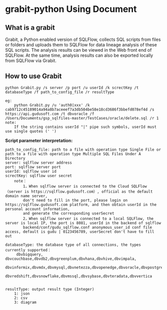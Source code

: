 # grabit-python Using Document
## What is a grabit
Grabit, a Python enabled version of SQLFlow, collects SQL scripts from files or folders and uploads them to SQLFlow for data lineage analysis of these SQL scripts. The analysis results can be viewed in the Web front end of SQLFlow. At the same time, analysis results can also be exported locally from SQLFlow via Grabit.
## How to use Grabit
````
python Grabit.py /s server /p port /u userId /k screctKey /t databaseType /f path_to_config_file /r resultType 

eg: 
    python Grabit.py /u 'auth0|xxx' /k cab9712c45189014a94a8b7aceeef7a3db504be58e18cd3686f3bbefd078ef4d /s https://api.gudusoft.com /t dbvoracle /f /Users/Documents/gsp_sqlfiles-master/TestCases/oracle/delete.sql /r 1
note:
    If the string contains userId "|" pipe such symbols, userId must use single quotes (' ')
````

**Script parameter interpretation:** 
````
path_to_config_file: path to a file with operation type Single File or path to a file with operation type Multiple SQL Files Under A Directory
server: sqlflow server address
port: sqlflow server port
userId: sqlflow user id
screctKey: sqlflow user secret
    note：
        1，When sqlflow server is connected to the Cloud SQLFlow（server is https://sqlflow.gudusoft.com）, official as the default domain name server, 
        don't need to fill in the port, please login on https://sqlflow.gudusoft.com platform, and then obtain userId in the personal account information, 
        and generate the corresponding userSecret
        2，When sqlflow server is connected to a local SQLFlow, the server is local IP, the port is 8081, userId in the backend of sqlflow 
        backend/conf/gudu_sqlflow.conf anonymous_user_id conf file access, default is gudu | 0123456789, userSecret don't have to fill out        

databaseType: the database type of all connections, the types currently supported：
     dbvbigquery, dbvcouchbase,dbvdb2,dbvgreenplum,dbvhana,dbvhive,dbvimpala,
     dbvinformix,dbvmdx,dbvmysql,dbvnetezza,dbvopenedge,dbvoracle,dbvpostgresql,
     dbvredshift,dbvsnowflake,dbvmssql,dbvsybase,dbvteradata,dbvvertica


resultType: output result type (Integer)
    1: json
    2: csv
    3: diagram
````
